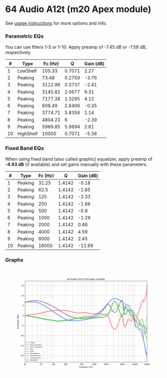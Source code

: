 # 64 Audio A12t (m20 Apex module)
See [usage instructions](https://github.com/jaakkopasanen/AutoEq#usage) for more options and info.

### Parametric EQs
You can use filters 1-5 or 1-10. Apply preamp of -7.45 dB or -7.59 dB, respectively.

|   # | Type      |   Fc (Hz) |      Q |   Gain (dB) |
|-----|-----------|-----------|--------|-------------|
|   1 | LowShelf  |    105.33 | 0.7071 |        2.27 |
|   2 | Peaking   |     73.48 | 0.2759 |       -3.76 |
|   3 | Peaking   |   3112.96 | 0.3737 |       -2.41 |
|   4 | Peaking   |   3145.82 | 2.0677 |        9.31 |
|   5 | Peaking   |   7177.38 | 1.3295 |        4.12 |
|   6 | Peaking   |    608.49 | 2.6406 |       -0.35 |
|   7 | Peaking   |   3774.71 | 5.8356 |        1.14 |
|   8 | Peaking   |   4804.23 | 6      |       -2.39 |
|   9 | Peaking   |   5969.85 | 5.9694 |        2.61 |
|  10 | HighShelf |  10000    | 0.7071 |       -5.38 |

### Fixed Band EQs
When using fixed band (also called graphic) equalizer, apply preamp of **-4.93 dB** (if available) and set gains manually with these parameters.

|   # | Type    |   Fc (Hz) |      Q |   Gain (dB) |
|-----|---------|-----------|--------|-------------|
|   1 | Peaking |     31.25 | 1.4142 |       -0.18 |
|   2 | Peaking |     62.5  | 1.4142 |       -1.65 |
|   3 | Peaking |    125    | 1.4142 |       -2.33 |
|   4 | Peaking |    250    | 1.4142 |       -1.66 |
|   5 | Peaking |    500    | 1.4142 |       -0.9  |
|   6 | Peaking |   1000    | 1.4142 |       -1.29 |
|   7 | Peaking |   2000    | 1.4142 |        0.46 |
|   8 | Peaking |   4000    | 1.4142 |        4.59 |
|   9 | Peaking |   8000    | 1.4142 |        2.45 |
|  10 | Peaking |  16000    | 1.4142 |      -11.69 |

### Graphs
![](./64%20Audio%20A12t%20(m20%20Apex%20module).png)
